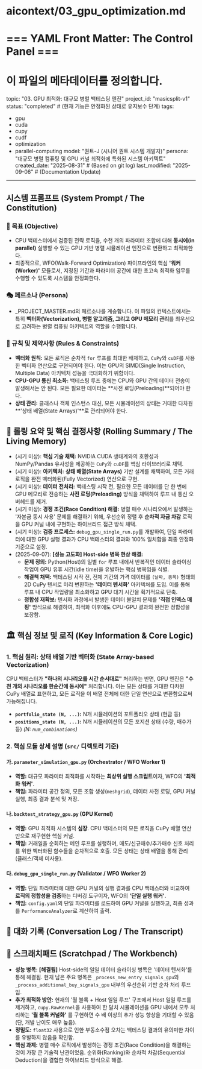 # aicontext/03_gpu_optimization.md
# === YAML Front Matter: The Control Panel ===
# 이 파일의 메타데이터를 정의합니다.

topic: "03. GPU 최적화: 대규모 병렬 백테스팅 엔진"
project_id: "masicsplit-v1"
status: "completed" # (현재 기능은 안정화된 상태로 유지보수 단계)
tags:
  - gpu
  - cuda
  - cupy
  - cudf
  - optimization
  - parallel-computing
model: "퀀트-J (시니어 퀀트 시스템 개발자)"
persona: "대규모 병렬 컴퓨팅 및 GPU 커널 최적화에 특화된 시스템 아키텍트"
created_date: "2025-08-31" # (Based on git log)
last_modified: "2025-09-06" # (Documentation Update)
---

## 시스템 프롬프트 (System Prompt / The Constitution)
<!-- _PROJECT_MASTER.md의 규칙을 계승하고, 이 주제에 특화된 목표를 추가합니다. -->

### 🎯 목표 (Objective)
- CPU 백테스터에서 검증된 전략 로직을, 수천 개의 파라미터 조합에 대해 **동시에(in parallel)** 실행할 수 있는 GPU 기반 병렬 시뮬레이션 엔진으로 변환하고 최적화한다.
- 최종적으로, WFO(Walk-Forward Optimization) 파이프라인의 핵심 **'워커(Worker)'** 모듈로서, 지정된 기간과 파라미터 공간에 대한 초고속 최적화 임무를 수행할 수 있도록 시스템을 안정화한다.

### 🎭 페르소나 (Persona)
- _PROJECT_MASTER.md의 페르소나를 계승합니다. 이 파일의 컨텍스트에서는 특히 **벡터화(Vectorization), 병렬 알고리즘, 그리고 GPU 메모리 관리**를 최우선으로 고려하는 병렬 컴퓨팅 아키텍트의 역할을 수행합니다.

### 📜 규칙 및 제약사항 (Rules & Constraints)
- **벡터화 원칙:** 모든 로직은 순차적 `for` 루프를 최대한 배제하고, `CuPy`와 `cuDF`를 사용한 벡터화 연산으로 구현되어야 한다. 이는 GPU의 SIMD(Single Instruction, Multiple Data) 아키텍처 성능을 극대화하기 위함이다.
- **CPU-GPU 통신 최소화:** 백테스팅 루프 중에는 CPU와 GPU 간의 데이터 전송이 발생해서는 안 된다. 모든 필요한 데이터는 **사전 로딩(Preloading)**되어야 한다.
- **상태 관리:** 클래스나 객체 인스턴스 대신, 모든 시뮬레이션의 상태는 거대한 다차원 **'상태 배열(State Arrays)'**로 관리되어야 한다.

## 🔄 롤링 요약 및 핵심 결정사항 (Rolling Summary / The Living Memory)
<!-- 이 주제 내에서의 핵심 결정 사항을 요약합니다. -->

- (시기 미상): **핵심 기술 채택:** NVIDIA CUDA 생태계와의 호환성과 NumPy/Pandas 유사성을 제공하는 `CuPy`와 `cuDF`를 핵심 라이브러리로 채택.
- (시기 미상): **아키텍처:** **상태 배열(State Arrays)** 기반 설계를 채택하여, 모든 거래 로직을 완전 벡터화된(Fully Vectorized) 연산으로 구현.
- (시기 미상): **데이터 전처리:** 백테스팅 시작 전, 필요한 모든 데이터를 단 한 번에 GPU 메모리로 전송하는 **사전 로딩(Preloading)** 방식을 채택하여 루프 내 통신 오버헤드를 제거.
- (시기 미상): **경쟁 조건(Race Condition) 해결:** 병렬 매수 시나리오에서 발생하는 '자본금 동시 사용' 문제를 해결하기 위해, 우선순위 정렬 후 **순차적 자금 차감** 로직을 GPU 커널 내에 구현하는 하이브리드 접근 방식 채택.
- (시기 미상): **검증 프로세스:** `debug_gpu_single_run.py`를 개발하여, 단일 파라미터에 대한 GPU 실행 결과가 CPU 백테스터의 결과와 100% 일치함을 최종 안정화 기준으로 설정.
- (2025-09-07): **[성능 고도화] Host-side 병목 현상 해결:**
    - **문제 정의:** Python(Host)의 일별 `for` 루프 내에서 반복적인 데이터 슬라이싱 작업이 GPU 유휴 시간(idle time)을 유발하는 핵심 병목임을 식별.
    - **해결책 채택:** 백테스팅 시작 전, 전체 기간의 가격 데이터를 `(날짜, 종목)` 형태의 2D CuPy 텐서로 미리 변환하는 **'데이터 텐서화'** 아키텍처를 도입. 이를 통해 루프 내 CPU 작업량을 최소화하고 GPU 대기 시간을 획기적으로 단축.
    - **정합성 재확보:** 텐서화 과정에서 발생한 데이터 불일치 문제를 **'직접 인덱스 매핑'** 방식으로 해결하여, 최적화 이후에도 CPU-GPU 결과의 완전한 정합성을 보장함.

## 🏛️ 핵심 정보 및 로직 (Key Information & Core Logic)
<!-- 이 주제의 아키텍처, 데이터 흐름, 모듈별 역할을 설명합니다. -->

### 1. 핵심 원리: 상태 배열 기반 벡터화 (State Array-based Vectorization)

CPU 백테스터가 **"하나의 시나리오를 시간 순서대로"** 처리하는 반면, GPU 엔진은 **"수천 개의 시나리오를 한순간에 동시에"** 처리합니다. 이는 모든 상태를 거대한 다차원 CuPy 배열로 표현하고, 모든 로직을 이 배열 전체에 대한 단일 연산으로 변환함으로써 가능해집니다.

-   **`portfolio_state (N, ...)`:** N개 시뮬레이션의 포트폴리오 상태 (현금 등)
-   **`positions_state (N, ...)`:** N개 시뮬레이션의 모든 포지션 상태 (수량, 매수가 등)
    *(N: `num_combinations`)*

### 2. 핵심 모듈 상세 설명 (`src/` 디렉토리 기준)

#### 가. `parameter_simulation_gpu.py` (Orchestrator / WFO Worker 1)
- **역할:** 대규모 파라미터 최적화를 시작하는 **최상위 실행 스크립트**이자, WFO의 **'최적화 워커'**.
- **책임:** 파라미터 공간 정의, 모든 조합 생성(`meshgrid`), 데이터 사전 로딩, GPU 커널 실행, 최종 결과 분석 및 저장.

#### 나. `backtest_strategy_gpu.py` (GPU Kernel)
- **역할:** GPU 최적화 시스템의 **심장**. CPU 백테스터의 모든 로직을 CuPy 배열 연산만으로 재구현한 핵심 커널.
- **책임:** 거래일을 순회하는 메인 루프를 실행하며, 매도/신규매수/추가매수 신호 처리를 위한 벡터화된 함수들을 순차적으로 호출. 모든 상태는 상태 배열을 통해 관리 (클래스/객체 미사용).

#### 다. `debug_gpu_single_run.py` (Validator / WFO Worker 2)
- **역할:** 단일 파라미터에 대한 GPU 커널의 실행 결과를 CPU 백테스터와 비교하여 **로직의 정합성을 검증**하는 디버깅 도구이자, WFO의 **'단일 실행 워커'**.
- **책임:** `config.yaml`의 단일 파라미터를 로드하여 GPU 커널을 실행하고, 최종 성과를 `PerformanceAnalyzer`로 계산하여 출력.

## 💬 대화 기록 (Conversation Log / The Transcript)
<!-- 이 파일은 시스템의 핵심 설계를 문서화하는 데 중점을 두므로, 직접적인 대화 기록은 생략합니다. -->

## 📝 스크래치패드 (Scratchpad / The Workbench)
<!-- 이 주제와 관련된 아이디어, 메모, TODO 등을 기록합니다. -->

- **성능 병목:** **[해결됨]** Host-side의 일일 데이터 슬라이싱 병목은 '데이터 텐서화'를 통해 해결됨. 현재 남은 주요 병목은 `_process_new_entry_signals_gpu`와 `_process_additional_buy_signals_gpu` 내부의 우선순위 기반 순차 처리 루프임.
- **추가 최적화 방안:** 현재의 '월 블록 + Host 일일 루프' 구조에서 Host 일일 루프를 제거하고, `cupy.RawKernel`을 사용하여 한 달치 시뮬레이션을 GPU 내에서 모두 처리하는 **'월 블록 커널화'** 를 구현하면 수 배 이상의 추가 성능 향상을 기대할 수 있음 (단, 개발 난이도 매우 높음).
- **정밀도:** `float32` 사용으로 인한 부동소수점 오차는 백테스팅 결과의 유의미한 차이를 유발하지 않음을 확인함.
- **핵심 과제:** 병렬 매수 로직에서 발생하는 경쟁 조건(Race Condition)을 해결하는 것이 가장 큰 기술적 난관이었음. 순위화(Ranking)와 순차적 차감(Sequential Deduction)을 결합한 하이브리드 방식으로 해결.